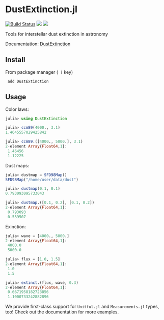 # DustExtinction.jl

[![Build Status](https://img.shields.io/travis/JuliaAstro/DustExtinction.jl.svg)](https://travis-ci.org/JuliaAstro/DustExtinction.jl)
[![](https://img.shields.io/badge/docs-stable-blue.svg)](https://JuliaAstro.github.io/DustExtinction.jl/stable)
[![](https://img.shields.io/badge/docs-dev-blue.svg)](https://JuliaAstro.github.io/DustExtinction.jl/dev)


Tools for interstellar dust extinction in astronomy

Documentation: [DustExtinction](https://JuliaAstro.github.io/DustExtinction.jl/stable)

## Install

From package manager (``` ]``` key)

``` add DustExtinction```

Usage
-----

Color laws:

```julia
julia> using DustExtinction

julia> ccm89(4000., 3.1)
1.4645557029425842

julia> ccm89.([4000., 5000.], 3.1)
2-element Array{Float64,1}:
 1.46456
 1.12225
```

Dust maps:

```julia
julia> dustmap = SFD98Map()
SFD98Map("/home/user/data/dust")

julia> dustmap(0.1, 0.1)
0.793093095733043

julia> dustmap.([0.1, 0.2], [0.1, 0.2])
2-element Array{Float64,1}:
 0.793093
 0.539507
```

Exinction:

```julia
julia> wave = [4000., 5000.]
2-element Array{Float64,1}:
 4000.0
 5000.0

julia> flux = [1.0, 1.5]
2-element Array{Float64,1}:
 1.0
 1.5

julia> extinct.(flux, wave, 0.3)
2-element Array{Float64,1}:
 0.6671958182723856
 1.1000733242882896

```

We provide first-class support for `Unitful.jl` and `Measurements.jl` types, too! Check out the documentation for more examples.

